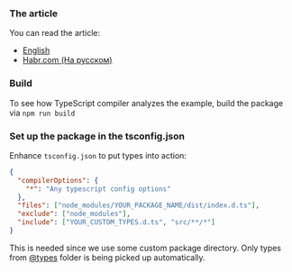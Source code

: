### The article

You can read the article:

- [English](https://github.com/n0th1ng-else/typescript-types-complex-example/blob/main/article/ARTICLE.EN.md)
- [Habr.com (На русском)](https://habr.com/ru/post/542184/)

### Build

To see how TypeScript compiler analyzes the example, build the package via `npm run build`

### Set up the package in the tsconfig.json

Enhance `tsconfig.json` to put types into action:

```json
{
  "compilerOptions": {
    "*": "Any typescript config options"
  },
  "files": ["node_modules/YOUR_PACKAGE_NAME/dist/index.d.ts"],
  "exclude": ["node_modules"],
  "include": ["YOUR_CUSTOM_TYPES.d.ts", "src/**/*"]
}
```

This is needed since we use some custom package directory. Only types from
[@types](https://github.com/DefinitelyTyped/DefinitelyTyped) folder is being picked up automatically.
